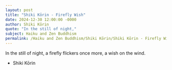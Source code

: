 ```yaml
---
layout: post
title: "Shiki Kōrin - Firefly Wish"
date: 2024-12-30 12:00:00 -0000
author: Shiki Kōrin
quote: "In the still of night,"
subject: Haiku and Zen Buddhism
permalink: /Haiku and Zen Buddhism/Shiki Kōrin/Shiki Kōrin - Firefly Wish
---
```


In the still of night,
a firefly flickers once more,
a wish on the wind.

- Shiki Kōrin
